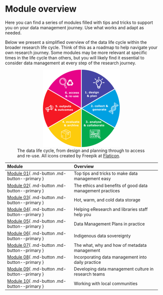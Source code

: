 # Module overview

Here you can find a series of modules filled with tips and tricks to support you on your data management journey. Use what works and adapt as needed.  

Below we present a simplified overview of the data life cycle within the broader research life cycle. Think of this as a roadmap to help navigate your own research journey. Some modules may be more relevant at specific times in the life cycle than others, but you will likely find it essential to consider data management at every step of the research journey.   

<figure>
  <center><img src="../figures/research-lifecycle-v3.png" alt="The Data Lifecycle" style="width:60%" class="center"></center>
  <figcaption>
    The data life cycle, from design and planning through to access and re-use. All icons created by Freepik at <a href="https://www.flaticon.com/free-icons/">Flaticon</a>.
   <!--<p> <span style="font-size: 11px"> All icons created by Freepik at <a href="https://www.flaticon.com/free-icons/">Flaticon</a>.</span></p>-->
  </figcaption>
</figure>

| Module | Overview | 
|:--|:--|
| [Module 01](https://genomicsaotearoa.github.io/data-management-resources/modules/module01/){ .md-button .md-button--primary } | Top tips and tricks to make data management easy |
| [Module 02](https://genomicsaotearoa.github.io/data-management-resources/modules/module02/){ .md-button .md-button--primary } | The ethics and benefits of good data management practices |
| [Module 03](https://genomicsaotearoa.github.io/data-management-resources/modules/module03/){ .md-button .md-button--primary } | Hot, warm, and cold data storage |
| [Module 04](https://genomicsaotearoa.github.io/data-management-resources/modules/module04/){ .md-button .md-button--primary } | Helping eResearch and libraries staff help you |
| [Module 05](https://genomicsaotearoa.github.io/data-management-resources/modules/module05/){ .md-button .md-button--primary } | Data Management Plans in practice |   
| [Module 06](https://genomicsaotearoa.github.io/data-management-resources/modules/module06/){ .md-button .md-button--primary } | Indigenous data sovereignty |
| [Module 07](https://genomicsaotearoa.github.io/data-management-resources/modules/module07/){ .md-button .md-button--primary } | The what, why and how of metadata management |
| [Module 08](https://genomicsaotearoa.github.io/data-management-resources/modules/module08/){ .md-button .md-button--primary } | Incorporating data management into daily practice |
| [Module 09](https://genomicsaotearoa.github.io/data-management-resources/modules/module09/){ .md-button .md-button--primary } | Developing data management culture in research teams |
| [Module 10](https://genomicsaotearoa.github.io/data-management-resources/modules/module10/){ .md-button .md-button--primary } | Working with local communities |

